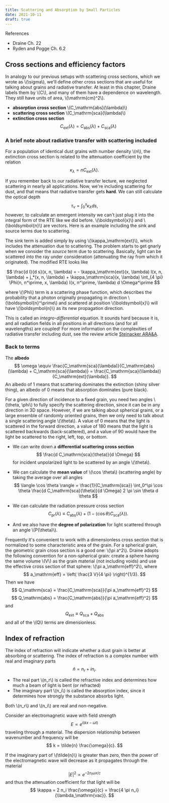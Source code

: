 ```yaml
---
title: Scattering and Absorption by Small Particles
date: 2021-10-11
draft: true
---
```


References
* Draine Ch. 22
* Ryden and Pogge Ch. 6.2

## Cross sections and efficiency factors

In analogy to our previous setups with scattering cross sections, which we wrote as \\(\sigma\\), we'll define other cross sections that are useful for talking about grains and radiative transfer. At least in this chapter, Draine labels them by \\(C\\), and many of them have a dependence on wavelength. They still have units of area, \\(\mathrm{cm}^2\\).

* **absorption cross section** \\(C_\mathrm{abs}(\lambda)\\)
* **scattering cross section** \\(C_\mathrm{sca}(\lambda)\\)
* **extinction cross section**
$$
C_\mathrm{ext}(\lambda) = C_\mathrm{abs}(\lambda) + C_\mathrm{sca}(\lambda)
$$


### A brief note about radiative transfer with scattering included 

For a population of identical dust grains with number density \\(n\\), the extinction cross section is related to the attenuation coefficient by the relation 
$$
\kappa_\lambda = n C_\mathrm{ext}(\lambda).
$$

If you remember back to our radiative transfer lecture, we neglected scattering in nearly all applications. Now, we're including scattering for dust, and that means that radiative transfer gets **hard**. We can still calculate the optical depth
$$
\tau_\nu = \int_0^s \kappa_\lambda d s,
$$
however, to calculate an emergent intensity we can't just plug it into the integral form of the RTE like we did before. \\(\boldsymbol{x}\\) and \\(\boldsymbol{n}\\) are vectors. Here is an example including the sink and source terms due to scattering.

The sink term is added simply by using \\(\kappa_\mathrm{ext}\\), which includes the attenuation due to scattering. The problem starts to get gnarly when we consider the *source* term due to scattering. Basically, light can be scattered *into* the ray under consideration (attenuating the ray from which it originated). The modified RTE looks like

$$
\frac{d I}{d s}(x, n, \lambda) = - \kappa_\mathrm{ext}(x, \lambda) I(x, n, \lambda) + j_*(x, n, \lambda) + \kappa_\mathrm{sca}(x, \lambda) \int_{4 \pi} \Phi(n, n^\prime, x, \lambda) I(x, n^\prime, \lambda) d \Omega^\prime
$$

where \\(\Phi\\) term is a scattering phase function, which describes the probability that a photon originally propagating in direction \\(\boldsymbol{n}^\prime\\) and scattered at position \\(\boldsymbol{x}\\) will have \\(\boldsymbol{n}\\) as its new propagation direction.

This is called an *integro-differential* equation. It sounds hard because it is, and all radiation fields in all positions in all directions (and for all wavelengths) are coupled! For more information on the complexities of radiative transfer including dust, see the review article [Steinacker ARA&A](https://ui.adsabs.harvard.edu/abs/2013ARA%26A..51...63S/abstract).

### Back to terms 

The **albedo** 
$$
\omega \equiv \frac{C_\mathrm{sca}(\lambda)}{C_\mathrm{abs}(\lambda) + C_\mathrm{sca}(\lambda)} = \frac{C_\mathrm{sca}(\lambda)}{C_\mathrm{ext}(\lambda)}.
$$
An albedo of 1 means that scattering dominates the extinction (shiny silver thing), an albedo of 0 means that absorption dominates (pure black).

For a given direction of incidence to a fixed grain, you need two angles \\(\theta, \phi\\) to fully specify the scattering direction, since it can be in any direction in 3D space. However, if we are talking about spherical grains, or a large ensemble of randomly oriented grains, then we only need to talk about a single scattering angle \\(\theta\\). A value of 0 means that the light is scattered in the forward direction, a value of 180 means that the light is scattered backwards (back-scattered), and a value of 90 would have the light be scattered to the right, left, top, or bottom.

* We can write down a **differential scattering cross section**
$$
\frac{d C_\mathrm{sca}(\theta)}{d \Omega}
$$
for incident unpolarized light to be scattered by an angle \\(\theta\\).

* We can calculate the **mean value** of \\(\cos \theta\\) (scattering angle) by taking the average over all angles
$$
\langle \cos \theta \rangle = \frac{1}{C_\mathrm{sca}} \int_0^\pi \cos \theta \frac{d C_\mathrm{sca}(\theta)}{d \Omega} 2 \pi \sin \theta d \theta
$$

* We can calculate the radiation pressure cross section
$$
C_\mathrm{pr}(\lambda) \equiv C_\mathrm{abs}(\lambda) + (1 - \langle \cos \theta \rangle C_\mathrm{sca}(\lambda)).
$$

* And we also have the **degree of polarization** for light scattered through an angle \\(P(\theta)\\).

Frequently it's convenient to work with a dimensionless cross section that is normalized to some characteristic area of the grain. For a spherical grain, the geometric grain cross section is a good one: \\(\pi a^2\\). Draine adopts the following convention for a non-spherical grain: create a sphere having the same volume \\(V\\) as the grain material (not including voids) and use the effective cross section of that sphere: \\(\pi a_\mathrm{eff}^2\\), where 
$$
a_\mathrm{eff} = \left( \frac{3 V}{4 \pi} \right)^{1/3}.
$$
Then we have 
$$
Q_\mathrm{sca} = \frac{C_\mathrm{sca}}{\pi a_\mathrm{eff}^2}
$$
$$
Q_\mathrm{abs} = \frac{C_\mathrm{abs}}{\pi a_\mathrm{eff}^2}
$$
and
$$
Q_\mathrm{ext} \equiv Q_\mathrm{sca} + Q_\mathrm{abs}
$$
and all of the \\(Q\\) terms are dimensionless.

## Index of refraction

The index of refraction will indicate whether a dust grain is better at absorbing or scattering. The index of refraction is a complex number with real and imaginary parts
$$
\tilde{n} = n_r + i n_i.
$$

* The real part \\(n_r\\) is called the refractive index and determines how much a beam of light is bent (or refracted)
* The imaginary part \\(n_i\\) is called the absorption index, since it determines how strongly the substance absorbs light.

Both \\(n_r\\) and \\(n_i\\) are real and non-negative.

Consider an electromagnetic wave with field strength 
$$
E \propto e^{i(kx - \omega t)}
$$
traveling through a material. The dispersion relationship between wavenumber and frequency will be 
$$
k = \tilde{n} \frac{\omega}{c}.
$$

If the imaginary part of \\(\tilde{n}\\) is greater than zero, then the power of the electromagnetic wave will decrease as it propagates through the material
$$
|E|^2 \propto e^{-2 n_i \omega x/c}
$$
and thus the attenuation coefficient for that light will be 
$$
\kappa = 2 n_i \frac{\omega}{c} = \frac{4 \pi n_i}{\lambda_\mathrm{vac}}.
$$

